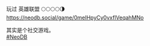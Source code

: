 <p>玩过 英雄联盟  🌕🌕🌕🌕🌗  <br /><a href="https://neodb.social/game/0meIHpyCy0vxflVeqahMNo" target="_blank" rel="nofollow noopener" translate="no"><span class="invisible">https://</span><span class="ellipsis">neodb.social/game/0meIHpyCy0vx</span><span class="invisible">flVeqahMNo</span></a></p><p>其实是个社交游戏。<br /><a href="https://e5n.cc/tags/NeoDB" class="mention hashtag" rel="tag">#<span>NeoDB</span></a></p>